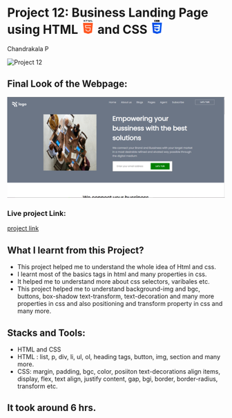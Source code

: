 # Project 12: Business Landing Page using HTML ![](./final-look/html-5.png) and CSS ![](./final-look/css-3.png)

Chandrakala P

![Project 12](https://img.shields.io/badge/Project%20-12-yellow)

## Final Look of the Webpage:

![Final Look of the Website](./final-look/final.PNG)

### Live project Link:

[project link](https://hosting-landing-page-project11.netlify.app/)

## What I learnt from this Project?

- This project helped me to understand the whole idea of Html and css.
- I learnt most of the basics tags in html and many properties in css.
- It helped me to understand more about css selectors, varibales etc.
- This project helped me to understand background-img and bgc, buttons, box-shadow text-transform, text-decoration and many more properties in css and also positioning and transform property in css and many more.

## Stacks and Tools:

- HTML and CSS
- HTML : list, p, div, li, ul, ol, heading tags, button, img, section and many more.
- CSS: margin, padding, bgc, color, posiiton text-decorations align items, display, flex, text align, justify content, gap, bgi, border, border-radius, transform etc.

## It took around 6 hrs.
